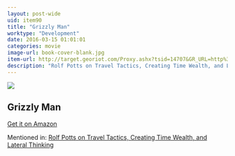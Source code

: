 ```yaml
---
layout: post-wide
uid: item90
title: "Grizzly Man"
worktype: "Development"
date: 2016-03-15 01:01:01
categories: movie
image-url: book-cover-blank.jpg
item-url: http://target.georiot.com/Proxy.ashx?tsid=14707&GR_URL=http%3A%2F%2Fwww.amazon.com%2FGrizzly-Man-Timothy-Treadwell%2Fdp%2FB000BMY2NS%2F
description: "Rolf Potts on Travel Tactics, Creating Time Wealth, and Lateral Thinking"
---
```

<a href="http://target.georiot.com/Proxy.ashx?tsid=14707&GR_URL=http%3A%2F%2Fwww.amazon.com%2FGrizzly-Man-Timothy-Treadwell%2Fdp%2FB000BMY2NS%2F" target="blank"><img src="../../../../img/thumbs/book-cover-blank.jpg" class="prod-img"></a>
<h2>Grizzly Man</h2>
<p><a href="http://target.georiot.com/Proxy.ashx?tsid=14707&GR_URL=http%3A%2F%2Fwww.amazon.com%2FGrizzly-Man-Timothy-Treadwell%2Fdp%2FB000BMY2NS%2F" target="blank">Get it on Amazon</a><p>
<p>Mentioned in: <a href="http://fourhourworkweek.com/2014/11/04/rolf-potts/" target="blank">Rolf Potts on Travel Tactics, Creating Time Wealth, and Lateral Thinking</a></p>
